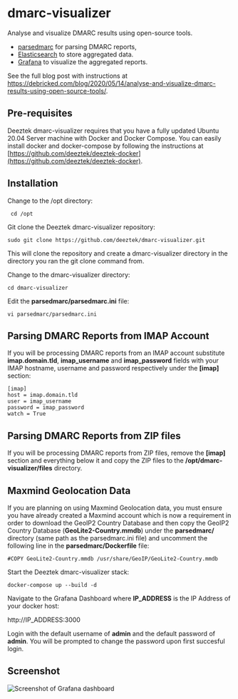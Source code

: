 # dmarc-visualizer

Analyse and visualize DMARC results using open-source tools.

-   [parsedmarc](https://github.com/domainaware/parsedmarc) for parsing DMARC reports,
-   [Elasticsearch](https://www.elastic.co/) to store aggregated data.
-   [Grafana](https://grafana.com/) to visualize the aggregated reports.

See the full blog post with instructions at https://debricked.com/blog/2020/05/14/analyse-and-visualize-dmarc-results-using-open-source-tools/.

## Pre-requisites

Deeztek dmarc-visualizer requires that you have a fully updated Ubuntu 20.04 Server machine with Docker and Docker Compose. You can easily install docker and docker-compose by following the instructions at [https://github.com/deeztek/deeztek-docker](https://github.com/deeztek/deeztek-docker).

## Installation

Change to the /opt directory:

` cd /opt`

Git clone the Deeztek dmarc-visualizer repository:

`sudo git clone https://github.com/deeztek/dmarc-visualizer.git`

This will clone the repository and create a dmarc-visualizer directory in the directory you ran the git clone command from.

Change to the dmarc-visualizer directory:

`cd dmarc-visualizer`

Edit the **parsedmarc/parsedmarc.ini** file:

`vi parsedmarc/parsedmarc.ini`

## Parsing DMARC Reports from IMAP Account

If you will be processing DMARC reports from an IMAP account substitute **imap.domain.tld**, **imap_username** and **imap_password** fields with your IMAP hostname, username and password respectively under the **[imap]** section:

```
[imap]
host = imap.domain.tld
user = imap_username
password = imap_password
watch = True
```

## Parsing DMARC Reports from ZIP files

If you will be processing DMARC reports from ZIP files, remove the **[imap]** section and everything below it and copy the ZIP files to the **/opt/dmarc-visualizer/files** directory.

## Maxmind Geolocation Data

If you are planning on using Maxmind Geolocation data, you must ensure you have already created a Maxmind account which is now a requirement in order to download the GeoIP2 Country Database and then copy the GeoIP2 Country Database (**GeoLite2-Country.mmdb**) under the **parsedmarc/** directory (same path as the parsedmarc.ini file) and uncomment the following line in the **parsedmarc/Dockerfile** file:

`#COPY GeoLite2-Country.mmdb /usr/share/GeoIP/GeoLite2-Country.mmdb`

Start the Deeztek dmarc-visualizer stack:

`docker-compose up --build -d`

Navigate to the Grafana Dashboard where **IP_ADDRESS** is the IP Address of your docker host:

http://IP_ADDRESS:3000

Login with the default username of **admin** and the default password of **admin**. You will be prompted to change the password upon first succesful login.

## Screenshot

![Screenshot of Grafana dashboard](/big_screenshot.png?raw=true)
